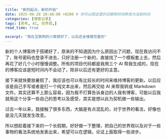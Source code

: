 ```yaml
---
title: "新的起点，新的开始"
date: 2025-06-28 10:48:00 +0200 # 你可以把这里的日期和时间修改为当前时间
categories: [博客记录]
tags: [思考, AI, 世界观,]
read_time: true

excerpt: "我在互联网的小窝搭好了，以后还会慢慢完善的"
---
```


新的个人博客终于搭建好了，原来的不知道因为什么原因出了问题，现在我访问不了，账号密码也登录不进去，只好注册一个新的，直接找了一个模板套上去，然后再花了好几个小时慢慢调整。所有的项目代码都是我用三个 AI 帮我生成的，现在的博客应该是短时间内不会动了，除非以后还有更好的主意。

接下来就快要放暑假了，我应该也可以有比较长的时间来维持博客的更新。以后应该是自己手写或者是打一个纯文本出来，然后再交给 AI 来帮我转成 Markdown 文件。其实还算不上那么容易，因为我不打算告诉身边的人我有博客，可能以后我就用这个分享一些自己的思考以及感受，其实是想以此为契机做一些输出。

过去一年以来，我接触了很多东西，大脑是有点混乱的，对于世界的看法，好像也是没几天就发生改变。

所以想趁着接下来的一个长假期，好好做一下整理，把自己的世界观以及对于一些事物的看法系统地发表出来，希望可以在逻辑，论证上面取得一些进步。
